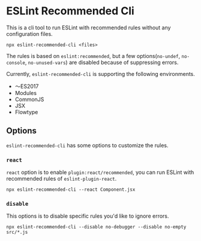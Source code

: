 # ESLint Recommended Cli

This is a cli tool to run ESLint with recommended rules without any configuration files.

```
npx eslint-recommended-cli <files>
```

The rules is based on `eslint:recommended`, but a few options(`no-undef`, `no-console`, `no-unused-vars`) are disabled because of suppressing errors.

Currently, `eslint-recommended-cli` is supporting the following environments.

* 〜ES2017
* Modules
* CommonJS
* JSX
* Flowtype

## Options

`eslint-recommended-cli` has some options to customize the rules.

### `react`

`react` option is to enable `plugin:react/recommended`, you can run ESLint with recommended rules of `eslint-plugin-react`.

```
npx eslint-recommended-cli --react Component.jsx
```

### `disable`

This options is to disable specific rules you'd like to ignore errors.

```
npx eslint-recommended-cli --disable no-debugger --disable no-empty src/*.js
```
